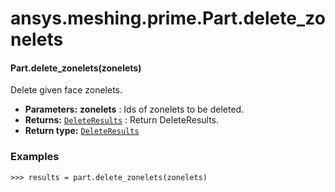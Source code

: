 # ansys.meshing.prime.Part.delete_zonelets

#### Part.delete_zonelets(zonelets)

Delete given face zonelets.

* **Parameters:**
  **zonelets**
  : Ids of zonelets to be deleted.
* **Returns:**
  [`DeleteResults`](ansys.meshing.prime.DeleteResults.md#ansys.meshing.prime.DeleteResults)
  : Return DeleteResults.
* **Return type:**
  [`DeleteResults`](ansys.meshing.prime.DeleteResults.md#ansys.meshing.prime.DeleteResults)

### Examples

```pycon
>>> results = part.delete_zonelets(zonelets)
```

<!-- !! processed by numpydoc !! -->
